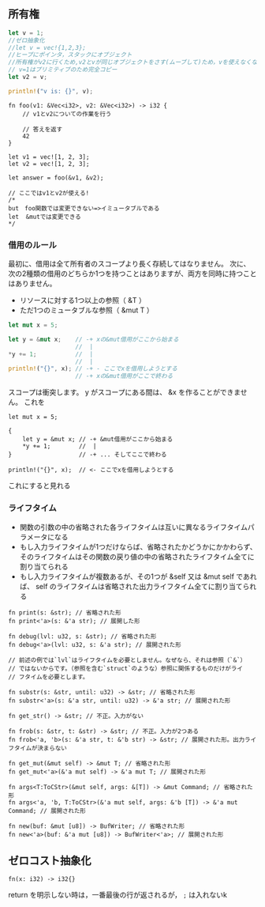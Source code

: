## 所有権

```rust
let v = 1;
//ゼロ抽象化
//let v = vec!{1,2,3};
//ヒープにポインタ，スタックにオブジェクト
//所有権がv2に行くため,v2とvが同じオブジェクトをさす(ムーブして)ため，vを使えなくなる
// v=1はプリミティブのため完全コピー
let v2 = v;

println!("v is: {}", v);

```

```
fn foo(v1: &Vec<i32>, v2: &Vec<i32>) -> i32 {
    // v1とv2についての作業を行う

    // 答えを返す
    42
}

let v1 = vec![1, 2, 3];
let v2 = vec![1, 2, 3];

let answer = foo(&v1, &v2);

// ここではv1とv2が使える!
/*
but　foo関数では変更できない=>イミュータブルである
let  &mutでは変更できる
*/

```
### 借用のルール
最初に、借用は全て所有者のスコープより長く存続してはなりません。 次に、次の2種類の借用のどちらか1つを持つことはありますが、両方を同時に持つことはありません。
- リソースに対する1つ以上の参照（ &T ）
- ただ1つのミュータブルな参照（ &mut T ）

```rust
let mut x = 5;

let y = &mut x;    // -+ xの&mut借用がここから始まる
                   //  |
*y += 1;           //  |
                   //  |
println!("{}", x); // -+ - ここでxを借用しようとする
                   // -+ xの&mut借用がここで終わる
```
スコープは衝突します。 y がスコープにある間は、 &x を作ることができません。
これを

```
let mut x = 5;

{
    let y = &mut x; // -+ &mut借用がここから始まる
    *y += 1;        //  |
}                   // -+ ... そしてここで終わる

println!("{}", x);  // <- ここでxを借用しようとする
```
これにすると見れる

### ライフタイム

- 関数の引数の中の省略された各ライフタイムは互いに異なるライフタイムパラメータになる
- もし入力ライフタイムが1つだけならば、省略されたかどうかにかかわらず、そのライフタイムはその関数の戻り値の中の省略されたライフタイム全てに割り当てられる
- もし入力ライフタイムが複数あるが、その1つが &self 又は &mut self であれば、 self のライフタイムは省略された出力ライフタイム全てに割り当てられる
```
fn print(s: &str); // 省略された形
fn print<'a>(s: &'a str); // 展開した形

fn debug(lvl: u32, s: &str); // 省略された形
fn debug<'a>(lvl: u32, s: &'a str); // 展開された形

// 前述の例では`lvl`はライフタイムを必要としません。なぜなら、それは参照（`&`）
// ではないからです。（参照を含む`struct`のような）参照に関係するものだけがライ
// フタイムを必要とします。

fn substr(s: &str, until: u32) -> &str; // 省略された形
fn substr<'a>(s: &'a str, until: u32) -> &'a str; // 展開された形

fn get_str() -> &str; // 不正。入力がない

fn frob(s: &str, t: &str) -> &str; // 不正。入力が2つある
fn frob<'a, 'b>(s: &'a str, t: &'b str) -> &str; // 展開された形。出力ライフタイムが決まらない

fn get_mut(&mut self) -> &mut T; // 省略された形
fn get_mut<'a>(&'a mut self) -> &'a mut T; // 展開された形

fn args<T:ToCStr>(&mut self, args: &[T]) -> &mut Command; // 省略された形
fn args<'a, 'b, T:ToCStr>(&'a mut self, args: &'b [T]) -> &'a mut Command; // 展開された形

fn new(buf: &mut [u8]) -> BufWriter; // 省略された形
fn new<'a>(buf: &'a mut [u8]) -> BufWriter<'a>; // 展開された形

```

## ゼロコスト抽象化
```fn(x: i32) -> i32{}```

return を明示しない時は，一番最後の行が返されるが，
```;``` は入れないk


